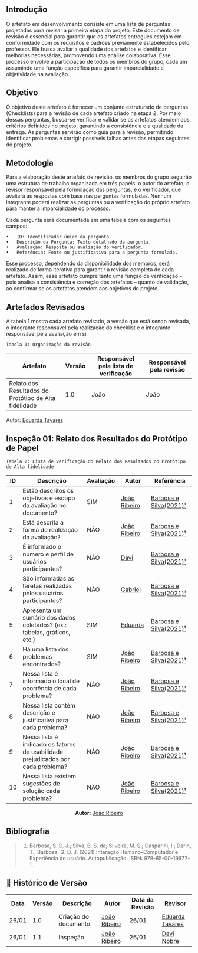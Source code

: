 ## Introdução
O artefato em desenvolvimento consiste em uma lista de perguntas projetadas para revisar a primeira etapa do projeto. Este documento de revisão é essencial para garantir que os artefatos entregues estejam em conformidade com os requisitos e padrões previamente estabelecidos pelo professor. Ele busca avaliar a qualidade dos artefatos e identificar melhorias necessárias, promovendo uma análise colaborativa. Esse processo envolve a participação de todos os membros do grupo, cada um assumindo uma função específica para garantir imparcialidade e objetividade na avaliação.

## Objetivo
O objetivo deste artefato é fornecer um conjunto estruturado de perguntas (Checklists) para a revisão de cada artefato criado na etapa 2. Por meio dessas perguntas, busca-se verificar e validar se os artefatos atendem aos critérios definidos no projeto, garantindo a consistência e a qualidade da entrega. As perguntas servirão como guia para a revisão, permitindo identificar problemas e corrigir possíveis falhas antes das etapas seguintes do projeto.

## Metodologia
Para a elaboração deste artefato de revisão, os membros do grupo seguirão uma estrutura de trabalho organizada em três papéis: o autor do artefato, o revisor responsável pela formulação das perguntas, e o verificador, que avaliará as respostas com base nas perguntas formuladas. Nenhum integrante poderá realizar as perguntas ou a verificação do próprio artefato para manter a imparcialidade do processo.

Cada pergunta será documentada em uma tabela com os seguintes campos:

	•	ID: Identificador único da pergunta.
	•	Descrição da Pergunta: Texto detalhado da pergunta.
	•	Avaliação: Resposta ou avaliação do verificador.
	•	Referência: Fonte ou justificativa para a pergunta formulada.

Esse processo, dependendo da disponibilidade dos membros, será realizado de forma iterativa para garantir a revisão completa de cada artefato. Assim, esse artefato cumpre tanto uma função de verificação – pois analisa a consistência e correção dos artefatos – quanto de validação, ao confirmar se os artefatos atendem aos objetivos do projeto.

## Artefados Revisados
A tabela 1 mostra cada artefato revisado, a versão que está sendo revisada, o integrante responsável pela realização do checklist e o integrante responsável pela avaliação em si.

    Tabela 1: Organização da revisão
| Artefato                                                                                     | Versão | Responsável pela lista de verificação | Responsável pela revisão |
| -------------------------------------------------------------------------------------------- | ------ | ------------------------------------- | ------------------------ |
| Relato dos Resultados do Protótipo de Alta fidelidade                                        | 1.0    | João                                  | João                       |

<p>Autor: <a href="https://github.com/erteduarda">Eduarda Tavares</a></p> 

## Inspeção 01: Relato dos Resultados do Protótipo de Papel
    Tabela 2: Lista de verificação do Relato dos Resultados do Protótipo de Alta fidelidade 

| ID  | Descrição                                                                        | Avaliação | Autor                                      | Referência                                            |
| --- | -------------------------------------------------------------------------------- | --------- | ------------------------------------------ | ----------------------------------------------------- |
| 1   | Estão descritos os objetivos e escopo da avaliação no documento?                 | SIM         | [João Ribeiro](https://github.com/Joa0V)   | [Barbosa e Silva(2021)¹](../assets/images/insp71.PNG) |
| 2   | Está descrita a forma de realização da avaliação?                                | NÃO         | [João Ribeiro](https://github.com/Joa0V)   | [Barbosa e Silva(2021)¹](../assets/images/insp71.PNG) |
| 3   | É informado o número e perfil de usuários participantes?                         | NÃO         | [Davi](https://github.com/Jagaima)         | [Barbosa e Silva(2021)¹](../assets/images/insp71.PNG) |
| 4   | São informadas as tarefas realizadas pelos usuários participantes?               | NÃO         | [Gabriel](https://github.com/GabrielSMonteiro) | [Barbosa e Silva(2021)¹](../assets/images/insp71.PNG) |
| 5   | Apresenta um sumário dos dados coletados? (ex.: tabelas, gráficos, etc.)         | SIM         | [Eduarda](https://github.com/erteduarda)   | [Barbosa e Silva(2021)¹](../assets/images/insp71.PNG) |
| 6   | Há uma lista dos problemas encontrados?                                          | SIM         | [João Ribeiro](https://github.com/ccarlaa) | [Barbosa e Silva(2021)¹](../assets/images/insp72.PNG) |
| 7   | Nessa lista é informado o local de ocorrência de cada problema?                  | NÃO         | [João Ribeiro](https://github.com/Joa0V)   | [Barbosa e Silva(2021)¹](../assets/images/insp72.PNG) |
| 8   | Nessa lista contém descrição e justificativa para cada problema?                 | NÃO         | [João Ribeiro](https://github.com/Joa0V)   | [Barbosa e Silva(2021)¹](../assets/images/insp72.PNG) |
| 9   | Nessa lista é indicado os fatores de usabilidade prejudicados por cada problema? | NÃO         | [João Ribeiro](https://github.com/Joa0V)   | [Barbosa e Silva(2021)¹](../assets/images/insp72.PNG) |
| 10  | Nessa lista existem sugestões de solução cada problema?                          | NÃO         | [João Ribeiro](https://github.com/Joa0V)   | [Barbosa e Silva(2021)¹](../assets/images/insp72.PNG) |

<p align="center"><b>Autor:</b> <a href="https://github.com/Joa0V">João Ribeiro</a></p> 

## Bibliografia

> 1. Barbosa, S. D. J.; Silva, B. S. da; Silveira, M. S.; Gasparini, I.; Darin, T.; Barbosa, G. D. J. (2021) Interação Humano-Computador e Experiência do usuário. Autopublicação. ISBN: 978-65-00-19677-1.
 
## :round_pushpin: Histórico de Versão 

<div>
    <table>
        <tr>
            <th>Data</th>
            <th>Versão</th>
            <th>Descrição</th>
            <th>Autor</th>
            <th>Data da Revisão</th>
            <th>Revisor</th>
        </tr>
        <tr>
            <td>26/01</td>
            <td>1.0</td>
            <td>Criação do documento</td>
            <td><a href="https://github.com/Joa0V">João Ribeiro</a></td>
            <td>26/01</td>
            <td><a href="https://github.com/erteduarda">Eduarda Tavares</a></td>
        </tr>
        <tr>
            <td>26/01</td>
            <td>1.1</td>
            <td>Inspeção</td>
            <td><a href="https://github.com/Joa0V">João Ribeiro</a></td>
            <td>26/01</td>
            <td><a href="https://github.com/Jagaima">Davi Nobre</a></td>
        </tr>
    </table>
</div>